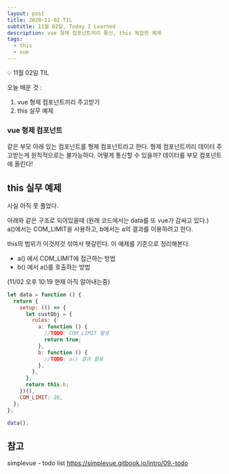 ```yaml
---
layout: post
title: 2020-11-02 TIL
subtitle: 11월 02일, Today I Learned
description: vue 형제 컴포넌트끼리 통신, this 복잡한 예제
tags: 
  - this
  - vue
---
```


<p class="callout">💡 11월 02일 TIL </p>

오늘 배운 것 :
1. vue 형제 컴포넌트끼리 주고받기
2. this 실무 예제

### vue 형제 컴포넌트

같은 부모 아래 있는 컴포넌트를 형제 컴포넌트라고 한다.
형제 컴포넌트끼리 데이터 주고받는게 원칙적으로는 불가능하다. 어떻게 통신할 수 있을까? 데이터를 부모 컴포넌트에 올린다!

## this 실무 예제

사실 아직 못 풀었다.

아래와 같은 구조로 되어있을때 (원래 코드에서는 data를 또 vue가 감싸고 있다.)\
a()에서는 COM_LIMIT을 사용하고, b에서는 a의 결과를 이용하려고 한다.

this의 범위가 이것저것 섞여서 헷갈린다. 이 예제를 기준으로 정리해본다.
- a() 에서 COM_LIMIT에 접근하는 방법
- b() 에서 a()를 호출하는 방법

(11/02 오후 10:19 현재 아직 알아내는중)

```js
let data = function () {
  return {
    setup: (() => {
      let custObj = {
        rules: {
          a: function () {
            //TODO: COM_LIMIT 활용
            return true;
          },
          b: function () {
            //TODO: a() 결과 활용
          },
        },
      };
      return this.b;
    })(),
    COM_LIMIT: 20,
  };
};

data();
```

## 참고

simplevue - todo list <https://simplevue.gitbook.io/intro/09.-todo>